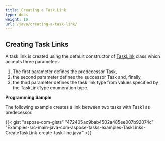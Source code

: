 ```yaml
---
title: Creating a Task Link
type: docs
weight: 10
url: /java/creating-a-task-link/
---
```


## **Creating Task Links**
A task link is created using the default constructor of [TaskLink](http://www.aspose.com/api/java/tasks/com.aspose.tasks/classes/TaskLink) class which accepts three parameters:

1. The first parameter defines the predecessor Task,
1. the second parameter defines the successor Task and, finally,
1. the third parameter defines the task link type from values specified by the TaskLinkType enumeration type.

**Programming Sample**

The following example creates a link between two tasks with Task1 as predecessor.

{{< gist "aspose-com-gists" "472405ac9bab4502a485ee007b92074c" "Examples-src-main-java-com-aspose-tasks-examples-TaskLinks-CreateTaskLink-create-task-line.java" >}}
